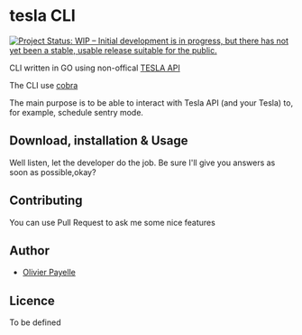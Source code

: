 # tesla CLI

[![Project Status: WIP – Initial development is in progress, but there has not yet been a stable, usable release suitable for the public.](https://www.repostatus.org/badges/latest/wip.svg)](https://www.repostatus.org/#wip)

CLI written in GO using non-offical [TESLA API](https://tesla-api.timdorr.com/)

The CLI use [cobra](https://pkg.go.dev/github.com/spf13/cobra)

The main purpose is to be able to interact with Tesla API (and your Tesla) to, for example, schedule sentry mode.

## Download, installation & Usage
 Well listen, let the developer do the job. Be sure I'll give you answers as soon as possible,okay?

 ## Contributing
 You can use Pull Request to ask me some nice features

 ## Author
- [Olivier Payelle](https://github.com/opayelle)

 ## Licence
 To be defined
